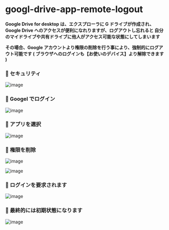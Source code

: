 # googl-drive-app-remote-logout

**Google Drive for desktop は、エクスプローラに G ドライブが作成され、
Google Drive へのアクセスが便利になれりますが、ログアウトし忘れると
自分のマイドライブや共有ドライブに他人がアクセス可能な状態にしてしまいます**

**その場合、Google アカウントより権限の削除を行う事により、強制的にログアウト可能です
( ブラウザへのログインも【お使いのデバイス】より解除できます )**

### 🔴 セキュリティ

![image](https://user-images.githubusercontent.com/1501327/158083206-33ccb586-ff6c-4d8f-bf6e-4982899218b7.png)

### 🔴 Googel でログイン

![image](https://user-images.githubusercontent.com/1501327/158083234-9899b313-3868-48c3-94c5-59cb4ae94edd.png)

### 🔴 アプリを選択

![image](https://user-images.githubusercontent.com/1501327/158083276-60ea389b-4575-43ed-86da-f682d10d4a44.png)

### 🔴 権限を削除

![image](https://user-images.githubusercontent.com/1501327/158083297-60cb89f5-0a09-47bf-a514-15c8a971a9b8.png)

![image](https://user-images.githubusercontent.com/1501327/158082875-a83cadfe-e7a7-40cd-b79e-c7352fa36626.png)

### 🔴 ログインを要求されます

![image](https://user-images.githubusercontent.com/1501327/158083306-4289c2c0-f1d3-42b2-ac79-4491270d0a18.png)

### 🔴 最終的には初期状態になります

![image](https://user-images.githubusercontent.com/1501327/158083342-a52beedf-3f78-4542-8794-a87775d83814.png)
